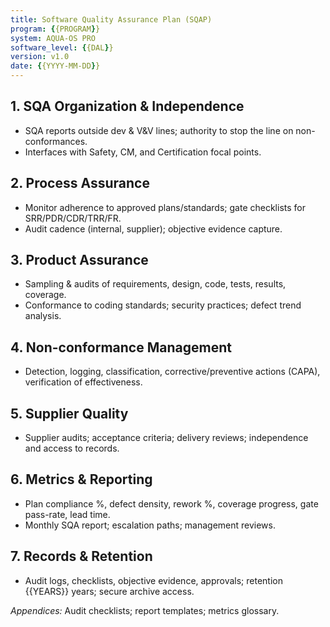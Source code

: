 ```yaml
---
title: Software Quality Assurance Plan (SQAP)
program: {{PROGRAM}}
system: AQUA-OS PRO
software_level: {{DAL}}
version: v1.0
date: {{YYYY-MM-DD}}
---
```


## 1. SQA Organization & Independence
- SQA reports outside dev & V&V lines; authority to stop the line on non-conformances.
- Interfaces with Safety, CM, and Certification focal points.

## 2. Process Assurance
- Monitor adherence to approved plans/standards; gate checklists for SRR/PDR/CDR/TRR/FR.
- Audit cadence (internal, supplier); objective evidence capture.

## 3. Product Assurance
- Sampling & audits of requirements, design, code, tests, results, coverage.
- Conformance to coding standards; security practices; defect trend analysis.

## 4. Non-conformance Management
- Detection, logging, classification, corrective/preventive actions (CAPA), verification of effectiveness.

## 5. Supplier Quality
- Supplier audits; acceptance criteria; delivery reviews; independence and access to records.

## 6. Metrics & Reporting
- Plan compliance %, defect density, rework %, coverage progress, gate pass-rate, lead time.
- Monthly SQA report; escalation paths; management reviews.

## 7. Records & Retention
- Audit logs, checklists, objective evidence, approvals; retention {{YEARS}} years; secure archive access.

*Appendices:* Audit checklists; report templates; metrics glossary.